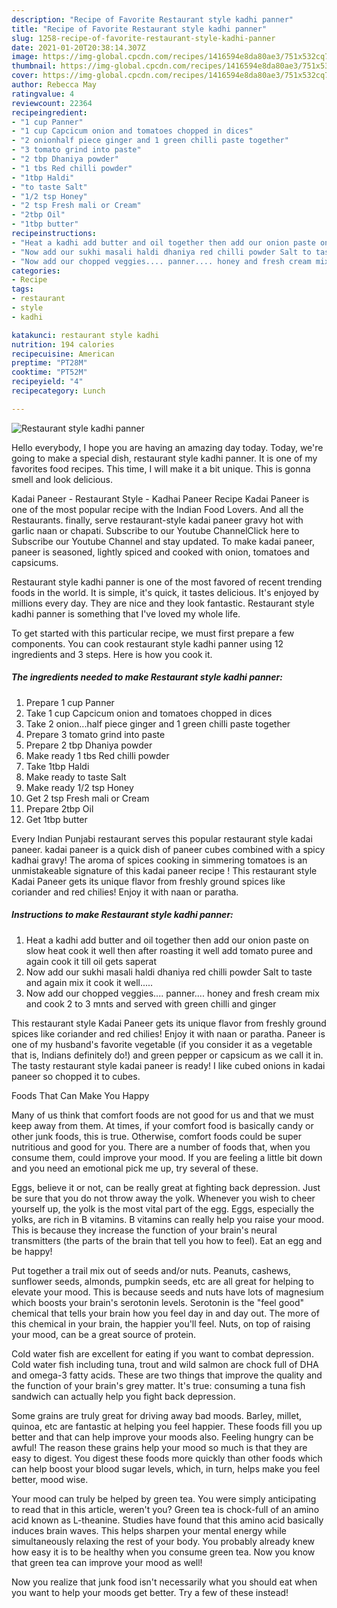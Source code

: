 ```yaml
---
description: "Recipe of Favorite Restaurant style kadhi panner"
title: "Recipe of Favorite Restaurant style kadhi panner"
slug: 1258-recipe-of-favorite-restaurant-style-kadhi-panner
date: 2021-01-20T20:38:14.307Z
image: https://img-global.cpcdn.com/recipes/1416594e8da80ae3/751x532cq70/restaurant-style-kadhi-panner-recipe-main-photo.jpg
thumbnail: https://img-global.cpcdn.com/recipes/1416594e8da80ae3/751x532cq70/restaurant-style-kadhi-panner-recipe-main-photo.jpg
cover: https://img-global.cpcdn.com/recipes/1416594e8da80ae3/751x532cq70/restaurant-style-kadhi-panner-recipe-main-photo.jpg
author: Rebecca May
ratingvalue: 4
reviewcount: 22364
recipeingredient:
- "1 cup Panner"
- "1 cup Capcicum onion and tomatoes chopped in dices"
- "2 onionhalf piece ginger and 1 green chilli paste together"
- "3 tomato grind into paste"
- "2 tbp Dhaniya powder"
- "1 tbs Red chilli powder"
- "1tbp Haldi"
- "to taste Salt"
- "1/2 tsp Honey"
- "2 tsp Fresh mali or Cream"
- "2tbp Oil"
- "1tbp butter"
recipeinstructions:
- "Heat a kadhi add butter and oil together then add our onion paste on slow heat cook it well then after roasting it well add tomato puree and again cook it till oil gets saperat"
- "Now add our sukhi masali haldi dhaniya red chilli powder Salt to taste and again mix it cook it well....."
- "Now add our chopped veggies.... panner.... honey and fresh cream mix and cook 2 to 3 mnts and served with green chilli and ginger"
categories:
- Recipe
tags:
- restaurant
- style
- kadhi

katakunci: restaurant style kadhi 
nutrition: 194 calories
recipecuisine: American
preptime: "PT28M"
cooktime: "PT52M"
recipeyield: "4"
recipecategory: Lunch

---
```



![Restaurant style kadhi panner](https://img-global.cpcdn.com/recipes/1416594e8da80ae3/751x532cq70/restaurant-style-kadhi-panner-recipe-main-photo.jpg)

Hello everybody, I hope you are having an amazing day today. Today, we're going to make a special dish, restaurant style kadhi panner. It is one of my favorites food recipes. This time, I will make it a bit unique. This is gonna smell and look delicious.

Kadai Paneer - Restaurant Style - Kadhai Paneer Recipe Kadai Paneer is one of the most popular recipe with the Indian Food Lovers. And all the Restaurants. finally, serve restaurant-style kadai paneer gravy hot with garlic naan or chapati. Subscribe to our Youtube ChannelClick here to Subscribe our Youtube Channel and stay updated. To make kadai paneer, paneer is seasoned, lightly spiced and cooked with onion, tomatoes and capsicums.

Restaurant style kadhi panner is one of the most favored of recent trending foods in the world. It is simple, it's quick, it tastes delicious. It's enjoyed by millions every day. They are nice and they look fantastic. Restaurant style kadhi panner is something that I've loved my whole life.


To get started with this particular recipe, we must first prepare a few components. You can cook restaurant style kadhi panner using 12 ingredients and 3 steps. Here is how you cook it.

<!--inarticleads1-->

##### The ingredients needed to make Restaurant style kadhi panner:

1. Prepare 1 cup Panner
1. Take 1 cup Capcicum onion and tomatoes chopped in dices
1. Take 2 onion...half piece ginger and 1 green chilli paste together
1. Prepare 3 tomato grind into paste
1. Prepare 2 tbp Dhaniya powder
1. Make ready 1 tbs Red chilli powder
1. Take 1tbp Haldi
1. Make ready to taste Salt
1. Make ready 1/2 tsp Honey
1. Get 2 tsp Fresh mali or Cream
1. Prepare 2tbp Oil
1. Get 1tbp butter


Every Indian Punjabi restaurant serves this popular restaurant style kadai paneer. kadai paneer is a quick dish of paneer cubes combined with a spicy kadhai gravy! The aroma of spices cooking in simmering tomatoes is an unmistakeable signature of this kadai paneer recipe ! This restaurant style Kadai Paneer gets its unique flavor from freshly ground spices like coriander and red chilies! Enjoy it with naan or paratha. 

<!--inarticleads2-->

##### Instructions to make Restaurant style kadhi panner:

1. Heat a kadhi add butter and oil together then add our onion paste on slow heat cook it well then after roasting it well add tomato puree and again cook it till oil gets saperat
1. Now add our sukhi masali haldi dhaniya red chilli powder Salt to taste and again mix it cook it well.....
1. Now add our chopped veggies.... panner.... honey and fresh cream mix and cook 2 to 3 mnts and served with green chilli and ginger


This restaurant style Kadai Paneer gets its unique flavor from freshly ground spices like coriander and red chilies! Enjoy it with naan or paratha. Paneer is one of my husband&#39;s favorite vegetable (if you consider it as a vegetable that is, Indians definitely do!) and green pepper or capsicum as we call it in. The tasty restaurant style kadai paneer is ready! I like cubed onions in kadai paneer so chopped it to cubes. 

Foods That Can Make You Happy


Many of us think that comfort foods are not good for us and that we must keep away from them. At times, if your comfort food is basically candy or other junk foods, this is true. Otherwise, comfort foods could be super nutritious and good for you. There are a number of foods that, when you consume them, could improve your mood. If you are feeling a little bit down and you need an emotional pick me up, try several of these.

Eggs, believe it or not, can be really great at fighting back depression. Just be sure that you do not throw away the yolk. Whenever you wish to cheer yourself up, the yolk is the most vital part of the egg. Eggs, especially the yolks, are rich in B vitamins. B vitamins can really help you raise your mood. This is because they increase the function of your brain's neural transmitters (the parts of the brain that tell you how to feel). Eat an egg and be happy!

Put together a trail mix out of seeds and/or nuts. Peanuts, cashews, sunflower seeds, almonds, pumpkin seeds, etc are all great for helping to elevate your mood. This is because seeds and nuts have lots of magnesium which boosts your brain's serotonin levels. Serotonin is the "feel good" chemical that tells your brain how you feel day in and day out. The more of this chemical in your brain, the happier you'll feel. Nuts, on top of raising your mood, can be a great source of protein.

Cold water fish are excellent for eating if you want to combat depression. Cold water fish including tuna, trout and wild salmon are chock full of DHA and omega-3 fatty acids. These are two things that improve the quality and the function of your brain's grey matter. It's true: consuming a tuna fish sandwich can actually help you fight back depression. 

Some grains are truly great for driving away bad moods. Barley, millet, quinoa, etc are fantastic at helping you feel happier. These foods fill you up better and that can help improve your moods also. Feeling hungry can be awful! The reason these grains help your mood so much is that they are easy to digest. You digest these foods more quickly than other foods which can help boost your blood sugar levels, which, in turn, helps make you feel better, mood wise.

Your mood can truly be helped by green tea. You were simply anticipating to read that in this article, weren't you? Green tea is chock-full of an amino acid known as L-theanine. Studies have found that this amino acid basically induces brain waves. This helps sharpen your mental energy while simultaneously relaxing the rest of your body. You probably already knew how easy it is to be healthy when you consume green tea. Now you know that green tea can improve your mood as well!

Now you realize that junk food isn't necessarily what you should eat when you want to help your moods get better. Try a few of these instead!


